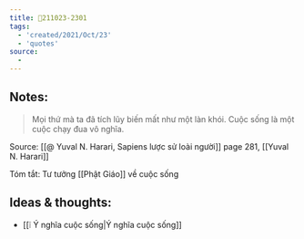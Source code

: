 ```yaml
---
title: 💬211023-2301
tags:
  - 'created/2021/Oct/23'
  - 'quotes'
source:
  - 
---
```


## Notes:
> Mọi thứ mà ta đã tích lũy biến mất như một làn khói. Cuộc sống là một cuộc chạy đua vô nghĩa.

Source: [[@ Yuval N. Harari, Sapiens lược sử loài người]] page 281, [[Yuval N. Harari]]

Tóm tắt: Tư tưởng [[Phật Giáo]] về cuộc sống

## Ideas & thoughts:
- [[❕ Ý nghĩa cuộc sống|Ý nghĩa cuộc sống]]